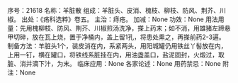 序号：21618
名称：羊脏散
组成：羊脏头、皮消、槐枝、柳枝、防风、荆芥、川椒。
出处：《疡科选粹》卷五。
主治：痔疮。
加减：None
功效：None
用法用量：先用槐柳枝、防风、荆芥、川椒煎汤洗净，搽上药末；如不消，用雄猪左蹄悬甲切碎，放在瓦上烧，置于净桶内，盖上留1孔，将患处熏之，再搽前药2-3遍。
制备方法：羊脏头1个，装皮消在内，系紧两头，用阳城罐仍用铁丝丫髻放在内，上用一钉，横在罐口，将铁线系脏挂在内，用油盏盖口，盐泥固封，火煅过，取脏、消并滴下汁，为末。
临床应用：None
各家论述：None
用药禁忌：None
附注：None
